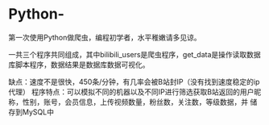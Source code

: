 # Python-

第一次使用Python做爬虫，编程初学者，水平稚嫩请多见谅。

一共三个程序共同组成，其中bilibili_users是爬虫程序，get_data是操作读取数据库脚本程序，数据结果是数据库数据可视化。

缺点：速度不是很快，450条/分钟，有几率会被B站封IP（没有找到速度稳定的ip代理）
程序特点：可以模拟不同的机器以及不同IP进行筛选获取B站返回的用户昵称，性别，账号，会员信息，上传视频数量，粉丝数，关注数，等级数据，并
储存到MySQL中
